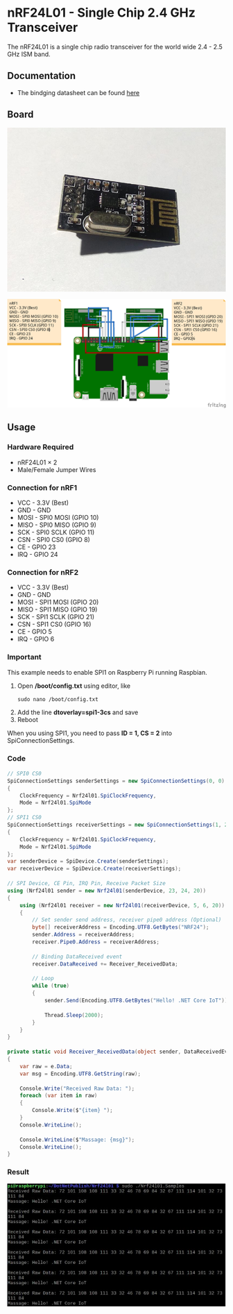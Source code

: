 # nRF24L01 - Single Chip 2.4 GHz Transceiver

The nRF24L01 is a single chip radio transceiver for the world wide 2.4 - 2.5 GHz ISM band.

## Documentation

- The bindging datasheet can be found [here](https://cdn.datasheetspdf.com/pdf-down/N/R/F/NRF24L01-Nordic.pdf)

## Board

![Sensor picture](sensor.jpg)

![Connection Diagram](NRF_circuit_bb.jpg)

## Usage

### Hardware Required

- nRF24L01 × 2
- Male/Female Jumper Wires

### Connection for nRF1

- VCC - 3.3V (Best)
- GND - GND
- MOSI - SPI0 MOSI (GPIO 10)
- MISO - SPI0 MISO (GPIO 9)
- SCK - SPI0 SCLK (GPIO 11)
- CSN - SPI0 CS0 (GPIO 8)
- CE - GPIO 23
- IRQ - GPIO 24

### Connection for nRF2

- VCC - 3.3V (Best)
- GND - GND
- MOSI - SPI1 MOSI (GPIO 20)
- MISO - SPI1 MISO (GPIO 19)
- SCK - SPI1 SCLK (GPIO 21)
- CSN - SPI1 CS0 (GPIO 16)
- CE - GPIO 5
- IRQ - GPIO 6

### Important

This example needs to enable SPI1 on Raspberry Pi running Raspbian.

1. Open **/boot/config.txt** using editor, like
    ```shell
    sudo nano /boot/config.txt
    ```
2. Add the line **dtoverlay=spi1-3cs** and save
3. Reboot

When you using SPI1, you need to pass **ID = 1, CS = 2** into SpiConnectionSettings.

### Code

```csharp
// SPI0 CS0
SpiConnectionSettings senderSettings = new SpiConnectionSettings(0, 0)
{
    ClockFrequency = Nrf24l01.SpiClockFrequency,
    Mode = Nrf24l01.SpiMode
};
// SPI1 CS0
SpiConnectionSettings receiverSettings = new SpiConnectionSettings(1, 2)
{
    ClockFrequency = Nrf24l01.SpiClockFrequency,
    Mode = Nrf24l01.SpiMode
};
var senderDevice = SpiDevice.Create(senderSettings);
var receiverDevice = SpiDevice.Create(receiverSettings);

// SPI Device, CE Pin, IRQ Pin, Receive Packet Size
using (Nrf24l01 sender = new Nrf24l01(senderDevice, 23, 24, 20))
{
    using (Nrf24l01 receiver = new Nrf24l01(receiverDevice, 5, 6, 20))
    {
        // Set sender send address, receiver pipe0 address (Optional)
        byte[] receiverAddress = Encoding.UTF8.GetBytes("NRF24");
        sender.Address = receiverAddress;
        receiver.Pipe0.Address = receiverAddress;

        // Binding DataReceived event
        receiver.DataReceived += Receiver_ReceivedData;

        // Loop
        while (true)
        {
            sender.Send(Encoding.UTF8.GetBytes("Hello! .NET Core IoT"));

            Thread.Sleep(2000);
        }
    }
}

private static void Receiver_ReceivedData(object sender, DataReceivedEventArgs e)
{
    var raw = e.Data;
    var msg = Encoding.UTF8.GetString(raw);

    Console.Write("Received Raw Data: ");
    foreach (var item in raw)
    {
        Console.Write($"{item} ");
    }
    Console.WriteLine();

    Console.WriteLine($"Massage: {msg}");
    Console.WriteLine();
}
```

### Result

![Sample result](RunningResult.jpg)
